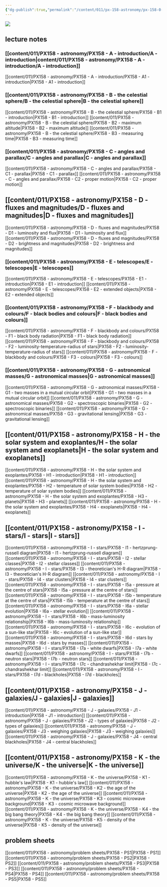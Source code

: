 ```yaml
---
{"dg-publish":true,"permalink":"/content/011/px-158-astronomy/px-158-0-astronomy/","pinned":true,"noteIcon":"2","created":"2024-11-25T10:50:32.000+00:00","updated":"2024-12-17T00:12:36.152+00:00"}
---
```


<img src = 'https://i.pinimg.com/originals/ec/b9/c2/ecb9c2d3d68104257d36ef064f2cc1bc.gif' class = 'banner'>

## lecture notes
### [[content/011/PX158 - astronomy/PX158 - A - introduction/A - introduction\|content/011/PX158 - astronomy/PX158 - A - introduction/A - introduction]] 
[[content/011/PX158 - astronomy/PX158 - A - introduction/PX158 - A1 - introduction\|PX158 - A1 - introduction]]
### [[content/011/PX158 - astronomy/PX158 - B - the celestial sphere/B - the celestial sphere\|B - the celestial sphere]]
[[content/011/PX158 - astronomy/PX158 - B - the celestial sphere/PX158 - B1 - introduction\|PX158 - B1 - introduction]]
[[content/011/PX158 - astronomy/PX158 - B - the celestial sphere/PX158 - B2 - maximum altitude\|PX158 - B2 - maximum altitude]]
[[content/011/PX158 - astronomy/PX158 - B - the celestial sphere/PX158 - B3 - measuring time\|PX158 - B3 - measuring time]]
### [[content/011/PX158 - astronomy/PX158 - C - angles and parallax/C - angles and parallax\|C - angles and parallax]]
[[content/011/PX158 - astronomy/PX158 - C - angles and parallax/PX158 - C1 - parallax\|PX158 - C1 - parallax]]
[[content/011/PX158 - astronomy/PX158 - C - angles and parallax/PX158 - C2 - proper motion\|PX158 - C2 - proper motion]]
## [[content/011/PX158 - astronomy/PX158 - D - fluxes and magnitudes/D - fluxes and magnitudes\|D - fluxes and magnitudes]]
[[content/011/PX158 - astronomy/PX158 - D - fluxes and magnitudes/PX158 - D1 - luminosity and flux\|PX158 - D1 - luminosity and flux]]
[[content/011/PX158 - astronomy/PX158 - D - fluxes and magnitudes/PX158 - D2 - brightness and magnitudes\|PX158 - D2 - brightness and magnitudes]]
### [[content/011/PX158 - astronomy/PX158 - E - telescopes/E - telescopes\|E - telescopes]]
[[content/011/PX158 - astronomy/PX158 - E - telescopes/PX158 - E1 - introduction\|PX158 - E1 - introduction]]
[[content/011/PX158 - astronomy/PX158 - E - telescopes/PX158 - E2 - extended objects\|PX158 - E2 - extended objects]]
### [[content/011/PX158 - astronomy/PX158 - F - blackbody and colours/F - black bodies and colours\|F - black bodies and colours]]
[[content/011/PX158 - astronomy/PX158 - F - blackbody and colours/PX158 - F1 - black body radiation\|PX158 - F1 - black body radiation]]
[[content/011/PX158 - astronomy/PX158 - F - blackbody and colours/PX158 - F2 - luminosity-temperature-radius of stars\|PX158 - F2 - luminosity-temperature-radius of stars]]
[[content/011/PX158 - astronomy/PX158 - F - blackbody and colours/PX158 - F3 - colours\|PX158 - F3 - colours]]
### [[content/011/PX158 - astronomy/PX158 - G - astronomical masses/G - astronomical masses\|G - astronomical masses]]
[[content/011/PX158 - astronomy/PX158 - G - astronomical masses/PX158 - G1 - two masses in a mutual circular orbit\|PX158 - G1 - two masses in a mutual circular orbit]]
[[content/011/PX158 - astronomy/PX158 - G - astronomical masses/PX158 - G2 - spectroscopic binaries\|PX158 - G2 - spectroscopic binaries]]
[[content/011/PX158 - astronomy/PX158 - G - astronomical masses/PX158 - G3 - gravitational lensing\|PX158 - G3 - gravitational lensing]]
## [[content/011/PX158 - astronomy/PX158 - H - the solar system and exoplantes/H - the solar system and exoplanets\|H - the solar system and exoplanets]]
[[content/011/PX158 - astronomy/PX158 - H - the solar system and exoplantes/PX158 - H1 - introduction\|PX158 - H1 - introduction]]
[[content/011/PX158 - astronomy/PX158 - H - the solar system and exoplantes/PX158 - H2 - temperature of solar system bodies\|PX158 - H2 - temperature of solar system bodies]]
[[content/011/PX158 - astronomy/PX158 - H - the solar system and exoplantes/PX158 - H3 - planets\|PX158 - H3 - planets]]
[[content/011/PX158 - astronomy/PX158 - H - the solar system and exoplantes/PX158 - H4 - exoplanets\|PX158 - H4 - exoplanets]]
## [[content/011/PX158 - astronomy/PX158 - I - stars/I - stars\|I - stars]]
[[content/011/PX158 - astronomy/PX158 - I - stars/PX158 - I1 - hertzprung-russell diagram\|PX158 - I1 - hertzprung-russell diagram]]
[[content/011/PX158 - astronomy/PX158 - I - stars/PX158 - I2 - stellar classes\|PX158 - I2 - stellar classes]]
[[content/011/PX158 - astronomy/PX158 - I - stars/PX158 - I3 - theoretician's H-R diagram\|PX158 - I3 - theoretician's H-R diagram]]
[[content/011/PX158 - astronomy/PX158 - I - stars/PX158 - I4 - star clusters\|PX158 - I4 - star clusters]]
[[content/011/PX158 - astronomy/PX158 - I - stars/PX158 - I5a - pressure at the centre of stars\|PX158 - I5a - pressure at the centre of stars]]
[[content/011/PX158 - astronomy/PX158 - I - stars/PX158 - I5b - temperature at the centre of stars\|PX158 - I5b - temperature at the centre of stars]]
[[content/011/PX158 - astronomy/PX158 - I - stars/PX158 - I6a - stellar evolution\|PX158 - I6a - stellar evolution]]
[[content/011/PX158 - astronomy/PX158 - I - stars/PX158 - I6b - mass-luminosity relationship\|PX158 - I6b - mass-luminosity relationship]]
[[content/011/PX158 - astronomy/PX158 - I - stars/PX158 - I6c - evolution of a sun-like star\|PX158 - I6c - evolution of a sun-like star]]
[[content/011/PX158 - astronomy/PX158 - I - stars/PX158 - I6d - stars by masses\|PX158 - I6d - stars by masses]]
[[content/011/PX158 - astronomy/PX158 - I - stars/PX158 - I7a - white dwarfs\|PX158 - I7a - white dwarfs]]
[[content/011/PX158 - astronomy/PX158 - I - stars/PX158 - I7b - neutron stars\|PX158 - I7b - neutron stars]]
[[content/011/PX158 - astronomy/PX158 - I - stars/PX158 - I7c - chandrashekhar limit\|PX158 - I7c - chandrashekhar limit]]
[[content/011/PX158 - astronomy/PX158 - I - stars/PX158 - I7d - blackholes\|PX158 - I7d - blackholes]]
## [[content/011/PX158 - astronomy/PX158 - J - galaxies/J - galaxies\|J - galaxies]]
[[content/011/PX158 - astronomy/PX158 - J - galaxies/PX158 - J1 - introduction\|PX158 - J1 - introduction]]
[[content/011/PX158 - astronomy/PX158 - J - galaxies/PX158 - J2 - types of galaxies\|PX158 - J2 - types of galaxies]]
[[content/011/PX158 - astronomy/PX158 - J - galaxies/PX158 - J3 - weighing galaxies\|PX158 - J3 - weighing galaxies]]
[[content/011/PX158 - astronomy/PX158 - J - galaxies/PX158 - J4 - central blackholes\|PX158 - J4 - central blackholes]]
## [[content/011/PX158 - astronomy/PX158 - K - the universe/K - the universe\|K - the universe]]
[[content/011/PX158 - astronomy/PX158 - K - the universe/PX158 - K1 - hubble's law\|PX158 - K1 - hubble's law]]
[[content/011/PX158 - astronomy/PX158 - K - the universe/PX158 - K2 - the age of the universe\|PX158 - K2 - the age of the universe]]
[[content/011/PX158 - astronomy/PX158 - K - the universe/PX158 - K3 - cosmic microwave background\|PX158 - K3 - cosmic microwave background]]
[[content/011/PX158 - astronomy/PX158 - K - the universe/PX158 - K4 - the big bang theory\|PX158 - K4 - the big bang theory]]
[[content/011/PX158 - astronomy/PX158 - K - the universe/PX158 - K5 - density of the universe\|PX158 - K5 - density of the universe]]
## problem sheets
[[content/011/PX158 - astronomy/problem sheets/PX158 - PS1\|PX158 - PS1]]
[[content/011/PX158 - astronomy/problem sheets/PX158 - PS2\|PX158 - PS2]]
[[content/011/PX158 - astronomy/problem sheets/PX158 - PS3\|PX158 - PS3]]
[[content/011/PX158 - astronomy/problem sheets/PX158 - PS4\|PX158 - PS4]]
[[content/011/PX158 - astronomy/problem sheets/PX158 - PS5\|PX158 - PS5]]